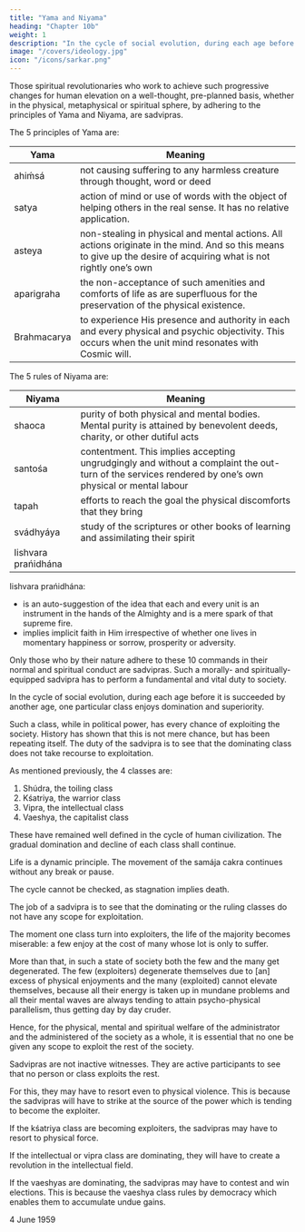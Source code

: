 ```yaml
---
title: "Yama and Niyama"
heading: "Chapter 10b"
weight: 1
description: "In the cycle of social evolution, during each age before it is succeeded by another age, one particular class enjoys domination and superiority"
image: "/covers/ideology.jpg"
icon: "/icons/sarkar.png"
---
```



Those spiritual revolutionaries who work to achieve such progressive changes for human elevation on a well-thought, pre-planned basis, whether in the physical, metaphysical or spiritual sphere, by adhering to the principles of Yama and Niyama, are sadvipras.

The 5 principles of Yama are:

Yama | Meaning
--- | ---
ahiḿsá | not causing suffering to any harmless creature through thought, word or deed
satya | action of mind or use of words with the object of helping others in the real sense. It has no relative application.
asteya | non-stealing in physical and mental actions. All actions originate in the mind. And so this means to give up the desire of acquiring what is not rightly one’s own
aparigraha | the non-acceptance of such amenities and comforts of life as are superfluous for the preservation of the physical existence. 
Brahmacarya | to experience His presence and authority in each and every physical and psychic objectivity. This occurs when the unit mind resonates with Cosmic will.



The 5 rules of Niyama are:

Niyama | Meaning
--- | ---
shaoca | purity of both physical and mental bodies. Mental purity is attained by benevolent deeds, charity, or other dutiful acts
santośa | contentment. This implies accepting ungrudgingly and without a complaint the out-turn of the services rendered by one’s own physical or mental labour
tapah | efforts to reach the goal the physical discomforts that they bring
svádhyáya | study of the scriptures or other books of learning and assimilating their spirit
Iishvara prańidhána | 



<!-- The whole universe is guided by the Supreme Entity. Nothing that one does or can do is without His specific command. -->

Iishvara prańidhána:
- is an auto-suggestion of the idea that each and every unit is an instrument in the hands of the Almighty and is a mere spark of that supreme fire. 
- implies implicit faith in Him irrespective of whether one lives in momentary happiness or sorrow, prosperity or adversity.


Only those who by their nature adhere to these 10 commands in their normal and spiritual conduct are sadvipras. Such a morally- and spiritually-equipped sadvipra has to perform a fundamental and vital duty to society.


In the cycle of social evolution, during each age before it is succeeded by another age, one particular class enjoys domination and superiority. 

Such a class, while in political power, has every chance of exploiting the society. History has shown that this is not mere chance, but has been repeating itself. The duty of the sadvipra is to see that the dominating class does not take recourse to exploitation. 

As mentioned previously, the 4 classes are:
1. Shúdra, the toiling class
2. Kśatriya, the warrior class
3. Vipra, the intellectual class
4. Vaeshya, the capitalist class

These have remained well defined in the cycle of human civilization. The gradual domination and decline of each class shall continue<!--  to occur in this cycle -->.

Life is a dynamic principle. The movement of the samája cakra continues without any break or pause.

The cycle cannot be checked, as stagnation implies death. 

The job of a sadvipra is to see that the dominating or the ruling classes do not have any scope for exploitation. 

The moment one class turn into exploiters, the life of the majority becomes miserable: a few enjoy at the cost of many whose lot is only to suffer. 

More than that, in such a state of society both the few and the many get degenerated. The few (exploiters) degenerate themselves due to [an] excess of physical enjoyments and the many (exploited) cannot elevate themselves, because all their energy is taken up in mundane problems and all their mental waves are always tending to attain psycho-physical parallelism, thus getting day by day cruder. 

Hence, for the physical, mental and spiritual welfare of the administrator and the administered of the society as a whole, it is essential that no one be given any scope to exploit the rest of the society.

Sadvipras are not inactive witnesses. They are active participants to see that no person or class exploits the rest. 

For this, they may have to resort even to physical violence. This is because the sadvipras will have to strike at the source of the power which is tending to become the exploiter.

If the kśatriya class are becoming exploiters, the sadvipras may have to resort to physical force. 

If the intellectual or vipra class are dominating, they will have to create a revolution in the intellectual field. 

If the vaeshyas are dominating, the sadvipras may have to contest and win elections. This is because the vaeshya class rules by democracy which enables them to accumulate undue gains.


4 June 1959

<!-- 
## Footnotes

[^1]: A period of chaos and catastrophe ends when kśatriya leadership re-emerges, signifying the start of the next Kśatriya Age. For a more detailed discussion of this process, see “The Shúdra Revolution and the Sadvipra Society” in Human Society Part 2 by the author. –Eds.

[^2]: See also the definitions of parikránti in the author’s Problems of the Day, section 34, and Ánanda Sútram, Chapter 5, Sútra 7. Eds.
 -->